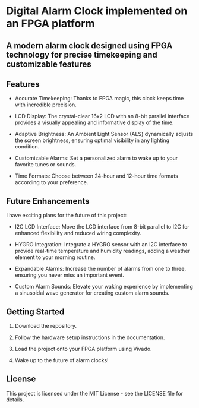 # Digital Alarm Clock implemented on an FPGA platform

## A modern alarm clock designed using FPGA technology for precise timekeeping and customizable features

## Features

- Accurate Timekeeping: Thanks to FPGA magic, this clock keeps time with incredible precision.

- LCD Display: The crystal-clear 16x2 LCD with an 8-bit parallel interface provides a visually appealing and informative display of the time.

- Adaptive Brightness: An Ambient Light Sensor (ALS) dynamically adjusts the screen brightness, ensuring optimal visibility in any lighting condition.

- Customizable Alarms: Set a personalized alarm to wake up to your favorite tunes or sounds.

- Time Formats: Choose between 24-hour and 12-hour time formats according to your preference.

## Future Enhancements

I have exciting plans for the future of this project:

- I2C LCD Interface: Move the LCD interface from 8-bit parallel to I2C for enhanced flexibility and reduced wiring complexity.

- HYGRO Integration: Integrate a HYGRO sensor with an I2C interface to provide real-time temperature and humidity readings, adding a weather element to your morning routine.

- Expandable Alarms: Increase the number of alarms from one to three, ensuring you never miss an important event.

- Custom Alarm Sounds: Elevate your waking experience by implementing a sinusoidal wave generator for creating custom alarm sounds.

## Getting Started

1. Download the repository.

1. Follow the hardware setup instructions in the documentation.

1. Load the project onto your FPGA platform using Vivado.

1. Wake up to the future of alarm clocks!

## License

This project is licensed under the MIT License - see the LICENSE file for details.
